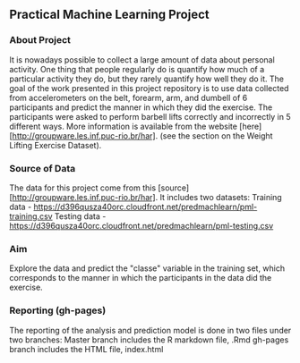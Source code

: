 ## Practical Machine Learning Project

### About Project
It is nowadays possible to collect a large amount of data about personal activity. One thing that people regularly do is quantify how much of a particular activity they do, but they rarely quantify how well they do it. The goal of the work presented in this project repository is to use data collected from accelerometers on the belt, forearm, arm, and dumbell of 6 participants and predict the manner in which they did the exercise. The participants were asked to perform barbell lifts correctly and incorrectly in 5 different ways. More information is available from the website [here][http://groupware.les.inf.puc-rio.br/har]. (see the section on the Weight Lifting Exercise Dataset).

### Source of Data
The data for this project come from this [source][http://groupware.les.inf.puc-rio.br/har]. It includes two datasets:
Training data - https://d396qusza40orc.cloudfront.net/predmachlearn/pml-training.csv
Testing  data - https://d396qusza40orc.cloudfront.net/predmachlearn/pml-testing.csv

### Aim
Explore the data and predict the "classe" variable in the training set, which corresponds to the manner in which the participants in the data did the exercise.

### Reporting (gh-pages)
The reporting of the analysis and prediction model is done in two files under two branches:
Master branch includes the R markdown file, .Rmd
gh-pages branch includes the HTML file, index.html
